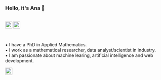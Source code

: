### Hello, it's Ana 🖤
<br />
<a href="https://www.linkedin.com/in/ana-rojo-echeburua/">
  <img align="left" alt="Ana's LinkdeIn" width="22px" src="https://cdn.jsdelivr.net/npm/simple-icons@v3/icons/linkedin.svg" />
</a>
<a href="https://twitter.com/arojomaths">
  <img align="left" alt="Ana's Twitter" width="22px" src="https://cdn.jsdelivr.net/npm/simple-icons@v3/icons/twitter.svg" />
</a>
<br />
<br />
<br />

▪️ I have a PhD in Applied Mathematics.<br />
▪️ I work as a mathematical researcher, data analyst/scientist in industry.<br />
▪️ I am passionate about machine learing, artificial intelligence and web development.<br />


<img align="left" alt="Ana's Twitter" width="22px" src="https://lh3.googleusercontent.com/76yNTBs2ffLtN4lhVJIRwk_GHYg38Is2jCymnzcYsMT_JLvPCXXEUy_RThoe5eGEoVmoTYMvH6vhspptkyr9xe07n5r1zllraksDCdcoNgxg09mzAyGmB8Dya9gXsZEqbAfs7fHGZLV33a1VEwApgAiXfX9VZtvqIn_47D6IbU-Juy4wGjg3AG1LpHYSAcdIcvL5cQbr-dph8NlNazpoYxsm3dVdC5d0o-vOO_lsXH2Ic3E7g9otZMZDf12E2XNcIw6yyiN3mBy4AWzZZMj_DVoyXUP0tHCz26QFzhMZusA16wNxJCgBik-Ne3ic5QP4vDcRgXn6yhIu2q-IA0Vinafwq_8QXU651qY3ZNp6rojWB33A7zg6FUaQbMuP-ElaknHcDUPePk1a-6tbSibu7faAWJtCF-5LfH-yJCnxere8Vnk8ESm-zyMftPntIalKvEoVEjLbCoxnP8SIioDGie4Pv7BF0HYHRLTqAeGaIPf4w3aVPqvdYHkydfICKWRvTbJ2cy5vyR_ScO59WID-e0GQ7MfAI1PpLDu2_J15JMAQrmyT2ufu4a-qCd6endOyhBaY0LwsEpJE6Yboo_4MDlvyJXPBgbm3uRF80oZG-2LiQla7mtsAZHWRjfHb8a--KF61KmwkgCu7jT5_TBdH8acuGsBIhgLiA3iUucTyWdCtriV39uZ2tdS88uMQsQ8=w602-h909-no?authuser=0" />
